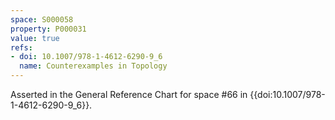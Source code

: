```yaml
---
space: S000058
property: P000031
value: true
refs:
- doi: 10.1007/978-1-4612-6290-9_6
  name: Counterexamples in Topology
---
```


Asserted in the General Reference Chart for space #66 in
{{doi:10.1007/978-1-4612-6290-9_6}}.
